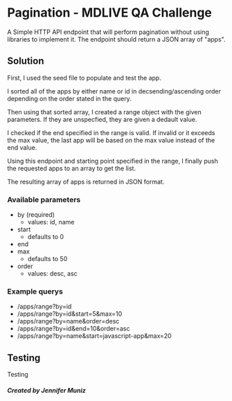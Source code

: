 

# Pagination - MDLIVE QA Challenge

A Simple HTTP API endpoint that will perform pagination without using libraries to implement it.
The endpoint should return a JSON array of "apps".


## Solution 

First, I used the seed file to populate and test the app. 

I sorted all of the apps by either name or id in decsending/ascending order depending on the order stated in the query.

Then using that sorted array, I created a range object with the given parameters. If they are unspecfied, they are given a dedault value.

I checked if the end specified in the range is valid. If invalid or it exceeds the max value, the last app will be based on the max value instead of the end value. 

Using this endpoint and starting point specified in the range, I finally push the requested apps to an array to get the list.

The resulting array of apps is returned in JSON format.


### Available parameters
- by (required)
    * values: id, name
- start
    * defaults to 0
- end
- max
    * defaults to 50
- order
    * values: desc, asc




### Example querys
- /apps/range?by=id
- /apps/range?by=id&start=5&max=10
- /apps/range?by=name&order=desc
- /apps/range?by=id&end=10&order=asc
- /apps/range?by=name&start=javascript-app&max=20


## Testing

Testing


##### Created by Jennifer Muniz